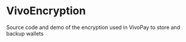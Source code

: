 # VivoEncryption
Source code and demo of the encryption used in VivoPay to store and backup wallets
